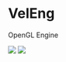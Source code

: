 # VelEng
OpenGL Engine

<img src=http://i.imgur.com/2WBhlvT.jpg>
<img src=http://i.imgur.com/KdhWyQn.jpg>
